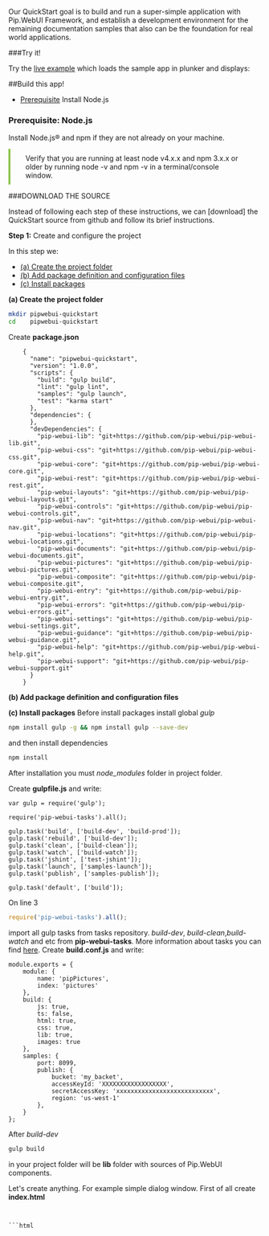 Our QuickStart goal is to build and run a super-simple application with Pip.WebUI Framework, and establish a development environment for the remaining documentation 
samples that also can be the foundation for real world applications.

###Try it!

Try the [live example]() which loads the sample app in plunker and displays:

##Build this app!

 - [Prerequisite](#prerequisite) Install Node.js


### <a name="prerequisite">Prerequisite: Node.js</a>

Install Node.js® and npm if they are not already on your machine.

<p style="padding: 10px 30px 10px; border-left: 4px solid #8BC34A"> Verify that you are running at least node v4.x.x and npm 3.x.x 
or older by running node -v and npm -v in a terminal/console window. </p> 

###<span style="text-transform: uppercase;">Download the source</span>

Instead of following each step of these instructions, we can [download] the QuickStart source from github and follow its brief instructions.

**Step 1:** Create and configure the project

In this step we:

- [(a) Create the project folder](#step1-a)
- [(b) Add package definition and configuration files](#step1-a)
- [(c) Install packages](#step1-c)

**<a name="step1-a">(a) Create the project folder</a>**
```bash
mkdir pipwebui-quickstart
cd    pipwebui-quickstart
```

Create **package.json**
```
    {
      "name": "pipwebui-quickstart",
      "version": "1.0.0",
      "scripts": {
        "build": "gulp build",
        "lint": "gulp lint",
        "samples": "gulp launch",
        "test": "karma start"
      },
      "dependencies": {
      },
      "devDependencies": {
        "pip-webui-lib": "git+https://github.com/pip-webui/pip-webui-lib.git",
        "pip-webui-css": "git+https://github.com/pip-webui/pip-webui-css.git",
        "pip-webui-core": "git+https://github.com/pip-webui/pip-webui-core.git",
        "pip-webui-rest": "git+https://github.com/pip-webui/pip-webui-rest.git",
        "pip-webui-layouts": "git+https://github.com/pip-webui/pip-webui-layouts.git",
        "pip-webui-controls": "git+https://github.com/pip-webui/pip-webui-controls.git",
        "pip-webui-nav": "git+https://github.com/pip-webui/pip-webui-nav.git",
        "pip-webui-locations": "git+https://github.com/pip-webui/pip-webui-locations.git",
        "pip-webui-documents": "git+https://github.com/pip-webui/pip-webui-documents.git",
        "pip-webui-pictures": "git+https://github.com/pip-webui/pip-webui-pictures.git",
        "pip-webui-composite": "git+https://github.com/pip-webui/pip-webui-composite.git",
        "pip-webui-entry": "git+https://github.com/pip-webui/pip-webui-entry.git",
        "pip-webui-errors": "git+https://github.com/pip-webui/pip-webui-errors.git",
        "pip-webui-settings": "git+https://github.com/pip-webui/pip-webui-settings.git",
        "pip-webui-guidance": "git+https://github.com/pip-webui/pip-webui-guidance.git",
        "pip-webui-help": "git+https://github.com/pip-webui/pip-webui-help.git",
        "pip-webui-support": "git+https://github.com/pip-webui/pip-webui-support.git"
      }
    }
```

**<a name="step1-b">(b) Add package definition and configuration files</a>**

**<a name="step1-c">(c) Install packages</a>**
Before install packages install global _gulp_
```bash
npm install gulp -g && npm install gulp --save-dev
```
and then install dependencies
```bash
npm install
```
After installation you must _node_modules_ folder in project folder.

Create **gulpfile.js** and write:
```text
var gulp = require('gulp');
 
require('pip-webui-tasks').all();
    
gulp.task('build', ['build-dev', 'build-prod']);
gulp.task('rebuild', ['build-dev']);
gulp.task('clean', ['build-clean']);
gulp.task('watch', ['build-watch']);
gulp.task('jshint', ['test-jshint']);
gulp.task('launch', ['samples-launch']);
gulp.task('publish', ['samples-publish']);

gulp.task('default', ['build']);
```

On line 3 
```javascript
require('pip-webui-tasks').all();
```

import all gulp tasks from tasks repository. _build-dev_, _build-clean_,_build-watch_ and etc from **pip-webui-tasks**.
More information about tasks you can find [here](https://github.com/pip-webui/pip-webui-tasks).
Create **build.conf.js** and write:
```
module.exports = {
    module: {
        name: 'pipPictures',
        index: 'pictures'
    },
    build: {
        js: true,
        ts: false,
        html: true,
        css: true,
        lib: true,
        images: true
    },
    samples: {
        port: 8099,
        publish: {
            bucket: 'my_backet',
            accessKeyId: 'XXXXXXXXXXXXXXXXXX',
            secretAccessKey: 'xxxxxxxxxxxxxxxxxxxxxxxxxxx',
            region: 'us-west-1'
        },
    }
};
```

After _build-dev_
```bash
gulp build
```
in your project folder will be **lib** folder with sources of Pip.WebUI components.

Let's create anything. For example simple dialog window.
First of all create **index.html**
```html


```html
